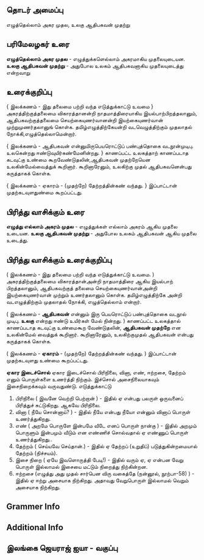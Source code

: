 ## தொடர் அமைப்பு

எழுத்தெல்லாம் அகர முதல, உலகு ஆதிபகவன் முதற்று

## பரிமேலழகர் உரை

**எழுத்தெல்லாம் அகர முதல** - எழுத்துக்களெல்லாம் அகரமாகிய முதலையுடையன.
**உலகு ஆதிபகவன் முதற்று**  - அதுபோல உலகம் ஆதிபகவனாகிய முதலையுடைத்து என்றவாறு

## உரைக்குறிப்பு

{ இலக்கணம் - இது தலைமை பற்றி வந்த எடுத்துக்காட்டு உவமை }
அகரத்திற்குத்தலைமை விகாரத்தானன்றி நாதமாத்திரையாகிய இயல்பாற்பிறத்தலானும், 
ஆதிபகவற்குத்தலைமை செயற்கையுணர்வானன்றி இயற்கையுணர்வான் முற்றுமுணர்தலானுங் கொள்க.
தமிழ்எழுத்திற்கேயன்றி வடவெழுத்திற்கும் முதலாதல் நோக்கி,எழுத்தெல்லாமென்றார்.

{ இலக்கணம் - ஆதிபகவன் என்னுமிருபெயரொட்டுப் பண்புத்தொகை வடநூன்முடிபு. உலகென்றது ஈண்டுவுயிர்கண்மேனின்றது. }
காணப்பட்ட உலகத்தாற் காணப்படாத கடவுட்கு உண்மை கூறவேண்டுதலின்,ஆதிபகவன் முதற்றேயென உலகின்மேல்வைத்துக் கூறினார்.
கூறினாரேனும், உலகிற்கு முதல் ஆதிபகவனென்பது கருத்தாகக் கொள்க.

{ இலக்கணம் - ஏகாரம் - (முதற்றே) தேற்றத்தின்கண் வந்தது. }
இப்பாட்டான் முதற்கடவுளதுண்மை கூறப்பட்டது.


## பிரித்து வாசிக்கும் உரை
**எழுத்து எல்லாம் அகரம் முதல** - 
எழுத்துக்கள் எல்லாம் அகரம் ஆகிய முதலை உடையன.
**உலகு ஆதிபகவன் முதற்று**  - 
அதுபோல உலகம் ஆதிபகவன் ஆகிய முதலை உடைத்து.

## பிரித்து வாசிக்கும் உரைக்குறிப்பு

( இலக்கணம் - இது தலைமை பற்றி வந்த எடுத்துக்காட்டு உவமை. )
அகரத்திற்குத்தலைமை  விகாரத்தான்அன்றி நாதமாத்திரை ஆகிய இயல்பாற் பிறத்தலானும், 
ஆதிபகவற்குத் தலைமை செயற்கையுணர்வான்அன்றி இயற்கையுணர்வான் முற்றும் உணர்தலானும் கொள்க.
தமிழ்எழுத்திற்கே அன்றி வடஎழுத்திற்கும் முதலாதல் நோக்கி, எழுத்தெல்லாம் என்றார்.

( இலக்கணம் - **ஆதிபகவன்** என்னும் இரு பெயரொட்டுப் பண்புத்தொகை வடநூல் முடிபு. **உலகு** என்றது ஈண்டு உயிர்கள் மேல் நின்றது. )
காணப்பட்ட உலகத்தால் காணப்படாத கடவுட்கு உண்மைகூற வேண்டுதலின், **ஆதிபகவன் முதற்றே** என உலகின்மேல் வைத்துக் கூறினார்.
கூறினாரேனும், உலகிற்குமுதல் ஆதிபகவன் என்பது கருத்தாகக் கொள்க.

( இலக்கணம் - **ஏகாரம்** - (முதற்றே) தேற்றத்தின்கண் வந்தது. )
இப்பாட்டான் முதற்கடவுளது உண்மை கூறப்பட்டது.

**ஏகார இடைச்சொல்**
ஏகார இடைச்சொல் பிரிநிலை, வினா, எண், ஈற்றசை, தேற்றம் எனும் பொருள்களை உணர்த்தி நிற்கும். இச்சொல் அசைநிலையாகவும் இசைநிறைக்கவும் வருவதுண்டு.
எடுத்துக்காட்டு 
1. பிரிநிலை ( இவனே வெற்றி பெற்றான் ) - இதில் ஏ என்பது பலருள் ஒருவனைப் பிரித்துச் சுட்டுகிறது. ஆகவே பிரிநிலை.
2. வினா ( நீயே சொன்னாய்? ) -  இதில் நீயே என்பது நீயோ என்னும் வினாப் பொருள் உணர்த்துகிறது. 
3. எண் ( அறமே பொருளே இன்பமே வீடே எனப் பொருள் நான்கு )  - இதில் அறமும் பொருளும் இன்பமும் வீடும் என எண்ணிச் சொல்வதால் ஏ எண்ணுப் பொருள் உணர்த்துகிறது..
4. தேற்றம் ( செய்யவே செய்தான்.)  - இதில் ஏ தேற்றப் (உறுதிப்) படுத்துகின்றமையால் தேற்றம் (நிச்சயம்).
5. இசை நிறை  ( ஏயே இவளொருத்தி பேடி!) - இதில் வரும் ஏ, ஏ என்பன வேறு பொருள் இல்லாமல் இசையை மட்டும் நிறைத்து நிற்கின்றன.
6. ஈற்றசை (எழுத்து அது முதல் சார்பென விரு வகைத்தே (நன்னூல், நூற்பா-58) ) -  இதில் ஏ ஈற்று அசையாக நிற்கிறது. அதாவது வேறுபொருள் இல்லாமல் வெறும் அசையாக நிற்கிறது.


## Grammer Info

## Additional Info


 

## இலங்கை ஜெயராஜ் ஐயா - வகுப்பு
 
